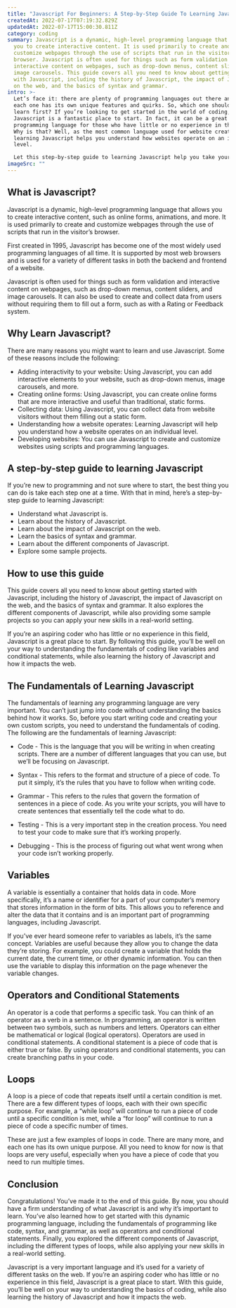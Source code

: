 ```yaml
---
title: "Javascript For Beginners: A Step-by-Step Guide To Learning Javascript"
createdAt: 2022-07-17T07:19:32.829Z
updatedAt: 2022-07-17T15:00:30.811Z
category: coding
summary: Javascript is a dynamic, high-level programming language that allows
  you to create interactive content. It is used primarily to create and
  customize webpages through the use of scripts that run in the visitor’s
  browser. Javascript is often used for things such as form validation and
  interactive content on webpages, such as drop-down menus, content sliders, and
  image carousels. This guide covers all you need to know about getting started
  with Javascript, including the history of Javascript, the impact of Javascript
  on the web, and the basics of syntax and grammar.
intro: >-
  Let’s face it: there are plenty of programming languages out there and
  each one has its own unique features and quirks. So, which one should you
  learn first? If you’re looking to get started in the world of coding,
  Javascript is a fantastic place to start. In fact, it can be a great beginner
  programming language for those who have little or no experience in this field.
  Why is that? Well, as the most common language used for website creation,
  learning Javascript helps you understand how websites operate on an individual
  level. 

  Let this step-by-step guide to learning Javascript help you take your new skillset to the next level! From understanding what Javascript is and why it’s important to mastering the fundamentals of coding like variables and conditional statements, we’ll walk you through everything you need to know about getting started with this dynamic programming language.
imageSrc: ""
---
```


## What is Javascript?

Javascript is a dynamic, high-level programming language that allows you to create interactive content, such as online forms, animations, and more. It is used primarily to create and customize webpages through the use of scripts that run in the visitor’s browser.

First created in 1995, Javascript has become one of the most widely used programming languages of all time. It is supported by most web browsers and is used for a variety of different tasks in both the backend and frontend of a website.

Javascript is often used for things such as form validation and interactive content on webpages, such as drop-down menus, content sliders, and image carousels. It can also be used to create and collect data from users without requiring them to fill out a form, such as with a Rating or Feedback system.

## Why Learn Javascript?

There are many reasons you might want to learn and use Javascript. Some of these reasons include the following:

- Adding interactivity to your website: Using Javascript, you can add interactive elements to your website, such as drop-down menus, image carousels, and more.
- Creating online forms: Using Javascript, you can create online forms that are more interactive and useful than traditional, static forms.
- Collecting data: Using Javascript, you can collect data from website visitors without them filling out a static form.
- Understanding how a website operates: Learning Javascript will help you understand how a website operates on an individual level.
- Developing websites: You can use Javascript to create and customize websites using scripts and programming languages.

## A step-by-step guide to learning Javascript

If you’re new to programming and not sure where to start, the best thing you can do is take each step one at a time. With that in mind, here’s a step-by-step guide to learning Javascript:

- Understand what Javascript is.
- Learn about the history of Javascript.
- Learn about the impact of Javascript on the web.
- Learn the basics of syntax and grammar.
- Learn about the different components of Javascript.
- Explore some sample projects.

## How to use this guide

This guide covers all you need to know about getting started with Javascript, including the history of Javascript, the impact of Javascript on the web, and the basics of syntax and grammar. It also explores the different components of Javascript, while also providing some sample projects so you can apply your new skills in a real-world setting.

If you’re an aspiring coder who has little or no experience in this field, Javascript is a great place to start. By following this guide, you’ll be well on your way to understanding the fundamentals of coding like variables and conditional statements, while also learning the history of Javascript and how it impacts the web.

## The Fundamentals of Learning Javascript

The fundamentals of learning any programming language are very important. You can’t just jump into code without understanding the basics behind how it works. So, before you start writing code and creating your own custom scripts, you need to understand the fundamentals of coding. The following are the fundamentals of learning Javascript:

- Code - This is the language that you will be writing in when creating scripts. There are a number of different languages that you can use, but we’ll be focusing on Javascript.

- Syntax - This refers to the format and structure of a piece of code. To put it simply, it’s the rules that you have to follow when writing code.

- Grammar - This refers to the rules that govern the formation of sentences in a piece of code. As you write your scripts, you will have to create sentences that essentially tell the code what to do.

- Testing - This is a very important step in the creation process. You need to test your code to make sure that it’s working properly.

- Debugging - This is the process of figuring out what went wrong when your code isn’t working properly.

## Variables

A variable is essentially a container that holds data in code. More specifically, it’s a name or identifier for a part of your computer’s memory that stores information in the form of bits. This allows you to reference and alter the data that it contains and is an important part of programming languages, including Javascript.

If you’ve ever heard someone refer to variables as labels, it’s the same concept. Variables are useful because they allow you to change the data they’re storing. For example, you could create a variable that holds the current date, the current time, or other dynamic information. You can then use the variable to display this information on the page whenever the variable changes.

## Operators and Conditional Statements

An operator is a code that performs a specific task. You can think of an operator as a verb in a sentence. In programming, an operator is written between two symbols, such as numbers and letters. Operators can either be mathematical or logical (logical operators).
Operators are used in conditional statements. A conditional statement is a piece of code that is either true or false. By using operators and conditional statements, you can create branching paths in your code.

## Loops

A loop is a piece of code that repeats itself until a certain condition is met. There are a few different types of loops, each with their own specific purpose. For example, a “while loop” will continue to run a piece of code until a specific condition is met, while a “for loop” will continue to run a piece of code a specific number of times.

These are just a few examples of loops in code. There are many more, and each one has its own unique purpose. All you need to know for now is that loops are very useful, especially when you have a piece of code that you need to run multiple times.

## Conclusion

Congratulations! You’ve made it to the end of this guide. By now, you should have a firm understanding of what Javascript is and why it’s important to learn. You’ve also learned how to get started with this dynamic programming language, including the fundamentals of programming like code, syntax, and grammar, as well as operators and conditional statements. Finally, you explored the different components of Javascript, including the different types of loops, while also applying your new skills in a real-world setting.

Javascript is a very important language and it’s used for a variety of different tasks on the web. If you’re an aspiring coder who has little or no experience in this field, Javascript is a great place to start. With this guide, you’ll be well on your way to understanding the basics of coding, while also learning the history of Javascript and how it impacts the web.
